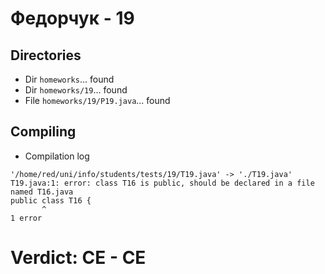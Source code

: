 # Федорчук - 19
## Directories
- Dir `homeworks`... found
- Dir `homeworks/19`... found
- File `homeworks/19/P19.java`... found
## Compiling
- Compilation log
```
'/home/red/uni/info/students/tests/19/T19.java' -> './T19.java'
T19.java:1: error: class T16 is public, should be declared in a file named T16.java
public class T16 {
       ^
1 error

```
# Verdict: **CE** - CE
